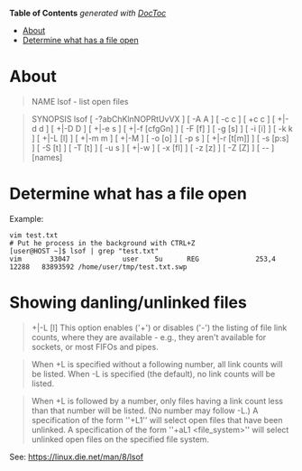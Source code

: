 <!-- START doctoc generated TOC please keep comment here to allow auto update -->
<!-- DON'T EDIT THIS SECTION, INSTEAD RE-RUN doctoc TO UPDATE -->
**Table of Contents**  *generated with [DocToc](https://github.com/thlorenz/doctoc)*

- [About](#about)
- [Determine what has a file open](#determine-what-has-a-file-open)

<!-- END doctoc generated TOC please keep comment here to allow auto update -->

# About

>NAME
       lsof - list open files

>SYNOPSIS
       lsof  [  -?abChKlnNOPRtUvVX ] [ -A A ] [ -c c ] [ +c c ] [ +|-d d ] [ +|-D D ] [ +|-e s ] [ +|-f [cfgGn] ] [ -F [f] ] [ -g [s] ] [ -i [i] ] [ -k k ] [ +|-L [l] ] [ +|-m m ] [ +|-M ] [ -o [o] ] [ -p s ] [ +|-r [t[m<fmt>]] ] [
       -s [p:s] ] [ -S [t] ] [ -T [t] ] [ -u s ] [ +|-w ] [ -x [fl] ] [ -z [z] ] [ -Z [Z] ] [ -- ] [names]


# Determine what has a file open

Example:
```
vim test.txt
# Put he process in the background with CTRL+Z
[user@HOST ~]$ lsof | grep "test.txt"
vim       33047             user    5u      REG              253,4     12288   83893592 /home/user/tmp/test.txt.swp
```

# Showing danling/unlinked files

>+|-L [l]
This option enables ('+') or disables ('-') the listing of file link counts, where they are available - e.g., they aren't available for sockets, or most FIFOs and pipes.

>When
>+L is specified without a following number, all link counts will be listed. When -L is specified (the default), no link counts will be listed.

>When
>+L is followed by a number, only files having a link count less than that number will be listed. (No number may follow -L.) A specification of the form ''+L1'' will select open files that have been unlinked. A specification of the form ''+aL1 <file_system>'' will select unlinked open files on the specified file system.

See: https://linux.die.net/man/8/lsof
